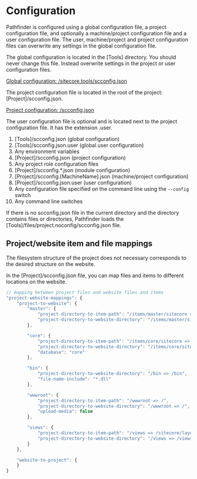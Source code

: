# Configuration
Pathfinder is configured using a global configuration file, a project configuration file, and optionally a machine/project configuration file 
and a user configuration file. The user, machine/project and project configuration files can overwrite any settings in the 
global configuration file.

The global configuration is located in the [Tools] directory. You should never change this file. Instead overwrite settings in 
the project or user configuration files.

[Global configuration: /sitecore.tools/scconfig.json](https://github.com/JakobChristensen/Sitecore.Pathfinder/blob/master/src/Sitecore.Pathfinder.Console/scconfig.json)

The project configuration file is located in the root of the project: [Project]/scconfig.json.

[Project configuration: /scconfig.json](https://github.com/JakobChristensen/Sitecore.Pathfinder/blob/master/src/Sitecore.Pathfinder.Console/files/project/scconfig.json)

The user configuration file is optional and is located next to the project configuration file. It has the extension .user.

1. [Tools]/scconfig.json (global configuration)
1. [Tools]/scconfig.json.user (global user configuration)
1. Any environment variables
1. [Project]/scconfig.json (project configuration)
1. Any project role configuration files
1. [Project]/scconfig.*.json (module configuration)
1. [Project]/scconfig.[MachineName].json (machine/project configuration)
1. [Project]/scconfig.json.user (user configuration)
1. Any configuration file specified on the command line using the `--config` switch
1. Any command line switches

If there is no scconfig.json file in the current directory and the directory contains files or directories, Pathfinder loads the
[Tools]/files/project.noconfig/scconfig.json file.

## Project/website item and file mappings
The filesystem structure of the project does not necessary corresponds to the desired structure on the website.

In the [Project]/scconfig.json file, you can map files and items to different locations on the website.

```js
// mapping between project files and website files and items
"project-website-mappings": {
    "project-to-website": {
        "master": {
            "project-directory-to-item-path": "/items/master/sitecore => /sitecore",
            "project-directory-to-website-directory": "/items/master/sitecore => /"
        },

        "core": {
            "project-directory-to-item-path": "/items/core/sitecore => /sitecore",
            "project-directory-to-website-directory": "/items/core/sitecore => /",
            "database": "core"
        },

        "bin": {
            "project-directory-to-website-directory": "/bin => /bin",
            "file-name-include": "*.dll"
        },

        "wwwroot": {
            "project-directory-to-item-path": "/wwwroot => /",
            "project-directory-to-website-directory": "/wwwroot => /",
            "upload-media": false
        },

        "views": {
            "project-directory-to-item-path": "/views => /sitecore/layout/renderings",
            "project-directory-to-website-directory": "/views => /views"
        }
    },

    "website-to-project": {
    }
}
```

